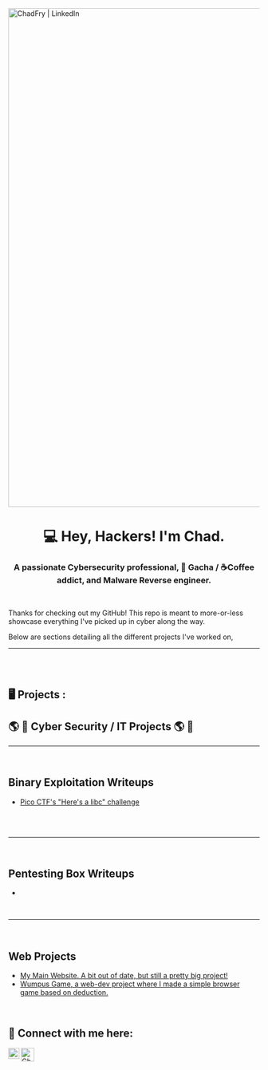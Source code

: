 <img align="center" alt="ChadFry | LinkedIn" width="1000px" src="https://i.imgur.com/zg18XL0.gif" />
<h1 align="center">💻 Hey, Hackers! I'm Chad. </h1>
<h3 align="center">A passionate Cybersecurity professional, 👾 Gacha / ☕Coffee addict, and Malware Reverse engineer. </h3>
 <br />

 Thanks for checking out my GitHub! This repo is meant to more-or-less showcase everything I've picked up in cyber along the way.

Below are sections detailing all the different projects I've worked on, 



---



 <br />
 <br />


<h2>  🖥️ Projects  :</h2>



<div>





<h2>🌎 🔐 Cyber Security / IT Projects  🌎 🔐</h2>

 ---
  
 <br />

 ## Binary Exploitation Writeups
  - [Pico CTF's "Here's a libc" challenge](https://github.com/GlitchKraken/PicoCTF---Heres-a-Libc.git)

 <br />
 
  
  
  
 <br />
  
 ---
  
 <br />

  ## Pentesting Box Writeups
  - 
 <br />
  
  
  

 ---
  
 <br />

  ## Web Projects
   - [My Main Website. A bit out of date, but still a pretty big project!](https://supersecrethackinglab.com)
   - [Wumpus Game, a web-dev project where I made a simple browser game based on deduction.](https://supersecrethackinglab.com/wumpusBlogPost.html)
 <br />
 
 
<h2> 📲 Connect with me here:</h2>
  
[<img align="left" alt="ChadFry | LinkedIn" width="22px" src="https://cdn.jsdelivr.net/npm/simple-icons@v3/icons/linkedin.svg" />][linkedin]

[linkedin]: https://www.linkedin.com/in/-chad-fry/

[<img align="left" alt="ChadFry | Discord" width="27px" src="https://cdn.jsdelivr.net/npm/simple-icons@v3/icons/discord.svg" />][discord]

[discord]: https://www.discord.com/users/117086477732675593